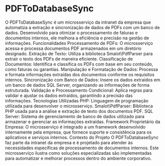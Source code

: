 # PDFToDatabaseSync
 O PDFToDatabaseSync é um microsserviço da intranet da empresa que automatiza a extração e sincronização de dados de PDFs com um banco de dados. Desenvolvido para otimizar o processamento de faturas e documentos internos, ele melhora a eficiência e precisão na gestão de informações.
Funcionalidades
Processamento de PDFs: O microsserviço acessa e processa documentos PDF armazenados em um diretório designado.
Extração de Texto: Utiliza a biblioteca Smalot\PdfParser para extrair o texto dos PDFs de maneira eficiente.
Classificação de Documentos: Identifica e classifica os PDFs com base em seu conteúdo, como faturas ou garantias.
Manipulação e Formatação de Dados: Processa e formata informações extraídas dos documentos conforme os requisitos internos.
Sincronização com Banco de Dados: Insere os dados extraídos em um banco de dados SQL Server, organizando as informações de forma estruturada.
Validação e Processamento Condicional: Aplica regras para validar e ajustar os dados extraídos, garantindo a precisão das informações.
Tecnologias Utilizadas
PHP: Linguagem de programação utilizada para desenvolver o microsserviço.
Smalot\PdfParser: Biblioteca PHP usada para a análise e extração de texto dos documentos PDF.
SQL Server: Sistema de gerenciamento de banco de dados utilizado para armazenar e gerenciar as informações extraídas.
Framework Proprietário da Empresa: O microsserviço é integrado a um framework desenvolvido internamente pela empresa, que fornece suporte e consistência para os aplicativos e serviços internos.
Contexto do Projeto
O PDFToDatabaseSync faz parte da intranet da empresa e é projetado para atender às necessidades específicas de processamento de documentos internos. Este microsserviço ilustra como soluções especializadas são implementadas para automatizar e melhorar processos dentro do ambiente corporativo.
